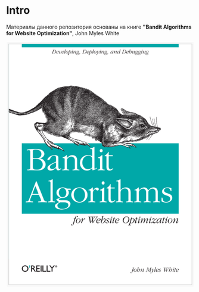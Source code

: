 # Intro

Материалы данного репозитория основаны на книге **"Bandit Algorithms for Website Optimization"**, John Myles White

![alt text](image-2.png)